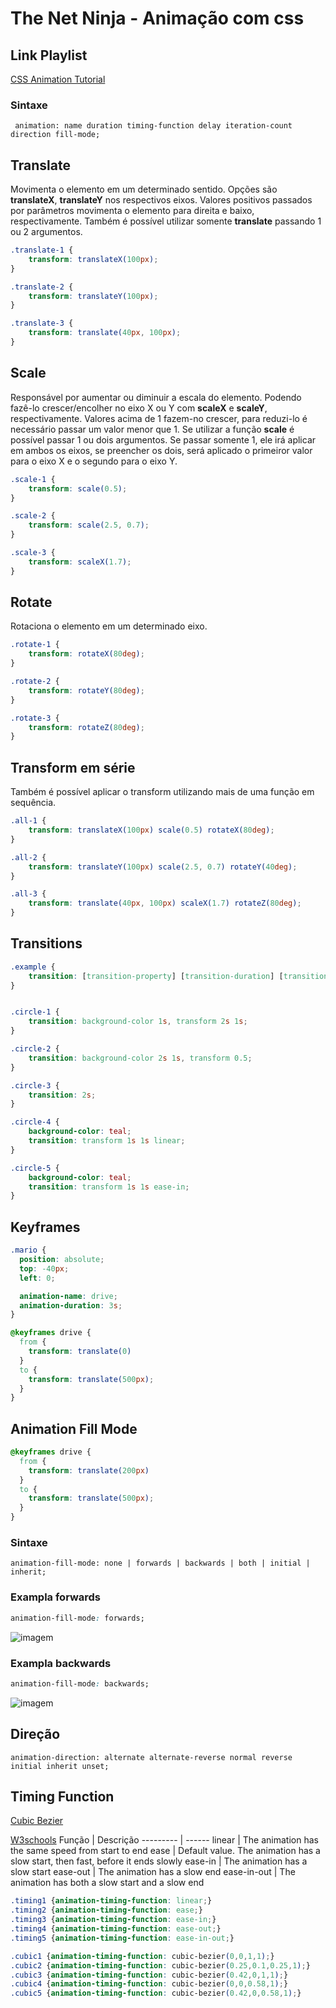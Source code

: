 # The Net Ninja - Animação com css

## Link Playlist

[CSS Animation Tutorial](https://www.youtube.com/watch?v=jgw82b5Y2MU&list=PL4cUxeGkcC9iGYgmEd2dm3zAKzyCGDtM5)


### Sintaxe
```
 animation: name duration timing-function delay iteration-count direction fill-mode;
```

## Translate

Movimenta o elemento em um determinado sentido. Opções são **translateX**, **translateY** nos respectivos eixos. Valores positivos passados por parâmetros movimenta o elemento para direita e baixo, respectivamente. Também é possível utilizar somente **translate** passando 1 ou 2 argumentos.

```css
.translate-1 {
    transform: translateX(100px);
}

.translate-2 {
    transform: translateY(100px);
}

.translate-3 {
    transform: translate(40px, 100px);
}
```

## Scale

Responsável por aumentar ou diminuir a escala do elemento. Podendo fazê-lo crescer/encolher no eixo X ou Y com **scaleX** e **scaleY**, respectivamente. Valores acima de 1 fazem-no crescer, para reduzi-lo é necessário passar um valor menor que 1. Se utilizar a função **scale** é possível passar 1 ou dois argumentos. Se passar somente 1, ele irá aplicar em ambos os eixos, se preencher os dois, será aplicado o primeiror valor para o eixo X e o segundo para o eixo Y.

```css
.scale-1 {
    transform: scale(0.5);
}

.scale-2 {
    transform: scale(2.5, 0.7);
}

.scale-3 {
    transform: scaleX(1.7);
}
```

## Rotate

Rotaciona o elemento em um determinado eixo.

```css
.rotate-1 {
    transform: rotateX(80deg);
}

.rotate-2 {
    transform: rotateY(80deg);
}

.rotate-3 {
    transform: rotateZ(80deg);
}
```

## Transform em série

Também é possível aplicar o transform utilizando mais de uma função em sequência.

```css
.all-1 {
    transform: translateX(100px) scale(0.5) rotateX(80deg);
}

.all-2 {
    transform: translateY(100px) scale(2.5, 0.7) rotateY(40deg);
}

.all-3 {
    transform: translate(40px, 100px) scaleX(1.7) rotateZ(80deg);
}
```

## Transitions

```css
.example {
    transition: [transition-property] [transition-duration] [transition-timing-function] [transition-delay];
}
```

```css

.circle-1 {
    transition: background-color 1s, transform 2s 1s;
}

.circle-2 {
    transition: background-color 2s 1s, transform 0.5;
}

.circle-3 {
    transition: 2s;
}

.circle-4 {
    background-color: teal;
    transition: transform 1s 1s linear;
}

.circle-5 {
    background-color: teal;
    transition: transform 1s 1s ease-in;
}
```

## Keyframes

```css
.mario {
  position: absolute;
  top: -40px;
  left: 0;

  animation-name: drive;
  animation-duration: 3s;
}

@keyframes drive {
  from {
    transform: translate(0)
  }
  to {
    transform: translate(500px);
  }
}

```

## Animation Fill Mode

```css
@keyframes drive {
  from {
    transform: translate(200px)
  }
  to {
    transform: translate(500px);
  }
}
```

### Sintaxe
```
animation-fill-mode: none | forwards | backwards | both | initial | 
inherit;
```

### Exampla forwards

```css
animation-fill-mode: forwards;
```

<img src=".github/mario-forwards.png" alt="imagem">

### Exampla backwards

```css
animation-fill-mode: backwards;
```

<img src=".github/mario-backwards.png" alt="imagem">


## Direção

```
animation-direction: alternate alternate-reverse normal reverse initial inherit unset;
```

## Timing Function

[Cubic Bezier](https://cubic-bezier.com/#.17,.67,.83,.67)


[W3schools](https://www.w3schools.com/cssref/css3_pr_animation-timing-function.asp)
Função   | Descrição
--------- | ------
linear | The animation has the same speed from start to end
ease | Default value. The animation has a slow start, then fast, before it ends slowly
ease-in | The animation has a slow start
ease-out | The animation has a slow end
ease-in-out | The animation has both a slow start and a slow end

```css
.timing1 {animation-timing-function: linear;}
.timing2 {animation-timing-function: ease;}
.timing3 {animation-timing-function: ease-in;}
.timing4 {animation-timing-function: ease-out;}
.timing5 {animation-timing-function: ease-in-out;}

.cubic1 {animation-timing-function: cubic-bezier(0,0,1,1);}
.cubic2 {animation-timing-function: cubic-bezier(0.25,0.1,0.25,1);}
.cubic3 {animation-timing-function: cubic-bezier(0.42,0,1,1);}
.cubic4 {animation-timing-function: cubic-bezier(0,0,0.58,1);}
.cubic5 {animation-timing-function: cubic-bezier(0.42,0,0.58,1);}
```
